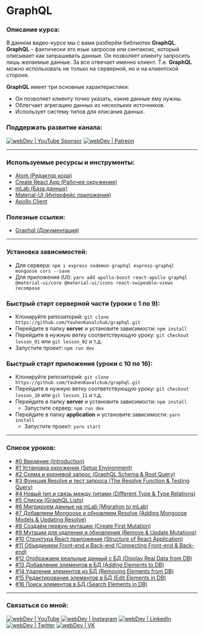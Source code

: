 #  GraphQL

### Описание курса:
В данном видео-курсе мы с вами разберём библиотек **GraphQL**. **GraphQL** – фактически это язык запросов или синтаксис, который описывает как запрашивать данные. Он позволяет клиенту запросить лишь желаемые данные. За все отвечает именно клиент. Т.е. **GraphQL** можно использовать не только на серверной, но и на клиентской стороне.

**GraphQL** имеет три основные характеристики:
- Он позволяет клиенту точно указать, какие данные ему нужны.
- Облегчает агрегацию данных из нескольких источников.
- Использует систему типов для описания данных.

### Поддержать развитие канала:
[<img alt="webDev | YouTube Sponsor" src="https://img.shields.io/badge/Become a sponsor-F70000.svg?&style=for-the-badge&logo=youtube&logoColor=fff" />][sponsor]
[<img alt="webDev | Patreon" src="https://img.shields.io/badge/Become a patron-EF6451.svg?&style=for-the-badge&logo=patreon&logoColor=fff" />][patron]

---

### Используемые ресурсы и инструменты:
- [Atom (Редактор кода)](https://atom.io/)
- [Create React App (Рабочее окружение)](https://github.com/facebook/create-react-app)
- [mLab (База данных)](https://mlab.com)
- [Material-UI (Интерфейс приложения)](https://material-ui.com)
- [Apollo Client](https://www.apollographql.com/docs/react/)

### Полезные ссылки:
- [Graphql (Документация)](https://graphql.org/learn/)

---

### Установка зависимостей:
- Для сервера: `npm i express nodemon graphql express-graphql mongoose cors --save`
- Для приложения (UI): `yarn add apollo-boost react-apollo graphql @material-ui/core @material-ui/icons react-swipeable-views recompose`

### Быстрый старт серверной части (уроки с 1 по 9):
- Клонируйте репозиторий: `git clone https://github.com/YauhenKavalchuk/graphql.git`
- Перейдите в папку **server** и установите зависимости: `npm install`
- Перейдите в нужную ветку соответствующую уроку: `git checkout lesson_01` или `git lesson_02` и т.д.
- Запустите проект: `npm run dev`

### Быстрый старт приложения (уроки с 10 по 16):
- Клонируйте репозиторий: `git clone https://github.com/YauhenKavalchuk/graphql.git`
-  Перейдите в нужную ветку соответствующую уроку: `git checkout lesson_10` или `git lesson_11` и т.д.
- Перейдите в папку **server** и установите зависимости: `npm install`
	- Запустите сервер: `npm run dev`
- Перейдите в папку **application** и установите зависимости: `yarn install`
	- Запустите проект: `yarn start`

---

### Список уроков:
- [#0 Введение (Introduction)](https://youtu.be/kZs7CXrtT-s)
- [#1 Установка окружения (Setup Environment)](https://youtu.be/5h7-LVDoR6s)
- [#2 Схема и корневой запрос (GraphQL Schema & Root Query)](https://youtu.be/L9F_UWf14Ls)
- [#3 Функция Resolve и тест запроса (The Resolve Function & Testing Query)](https://youtu.be/8KmJ_RzJrp8)
- [#4 Новый тип и связь между типами (Different Type & Type Relations)](https://youtu.be/fRRWz92Xgzc)
- [#5 Списки (GraphQL Lists)](https://youtu.be/feI6-RrLlKI)
- [#6 Мигрируем данные на mLab (Migration to mLab)](https://youtu.be/Ks95WahxQd8)
- [#7 Добавляем Mongoose и обновляем Resolve (Adding Mongoose Models & Updating Resolve)](https://youtu.be/VWJf4snWKI4)
- [#8 Создаём первую мутацию (Create First Mutation)](https://youtu.be/3kUE0FKkGxc)
- [#9 Мутации для удаления и обновления (Remove & Update Mutations)](https://youtu.be/PO9Ytyj0xqI)
- [#10 Структура React приложения (Structure of React Application​)](https://youtu.be/4uz9Y4tLpPI)
- [#11 Объединяем Front-end и Back-end (Connecting Front-end & Back-end​)](https://youtu.be/Sl6lpXQZvzI)
- [#12 Отображаем реальные данный с БД (Display Real Data from DB)](https://youtu.be/h8Ujd1v7-n4)
- [#13 Добавление элементов в БД (Adding Elements to DB)](https://youtu.be/R_Virr32ZjU)
- [#14 Удаление элементов из БД (Removing Elements from DB)](https://youtu.be/RwSIsfsCzLI)
- [#15 Редактирование элементов в БД (Edit Elements in DB)](https://youtu.be/UqPPvKOgvbM)
- [#16 Поиск элементов в БД (Search Elements in DB)](https://youtu.be/vK7AIcl9h6k)

---

### Связаться со мной:
[<img alt="webDev | YouTube" src="https://img.shields.io/badge/youtube-FF0000.svg?&style=for-the-badge&logo=Instagram&logoColor=white" />][youtube]
[<img alt="webDev | Instagram" src="https://img.shields.io/badge/instagram-E4405F.svg?&style=for-the-badge&logo=Instagram&logoColor=white" />][instagram]
[<img alt="webDev | LinkedIn" src="https://img.shields.io/badge/linkedin-0077B5.svg?&style=for-the-badge&logo=linkedin&logoColor=white" />][linkedin]
[<img alt="webDev | Twitter" src="https://img.shields.io/badge/twitter-1DA1F2.svg?&style=for-the-badge&logo=Twitter&logoColor=white" />][twitter]
[<img alt="webDev | VK" src="https://img.shields.io/badge/vk-4680C2.svg?&style=for-the-badge&logo=Twitter&logoColor=white" />][vk]

[youtube]: https://youtube.com/YauhenKavalchuk
[instagram]: https://instagram.com/YauhenKavalchuk
[linkedin]: https://linkedin.com/in/YauhenKavalchuk
[vk]: https://vk.com/YauhenKavalchuk
[twitter]: https://twitter.com/YauhenKavalchuk
[sponsor]: https://www.youtube.com/channel/UCE9ODjNIkOHrnSdkYWLfYhg/join
[patron]: https://www.patreon.com/YauhenKavalchuk
